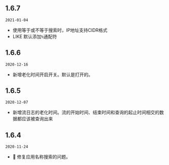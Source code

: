 ## 1.6.7

`2021-01-04`

- 使用等于或不等于搜索时，IP地址支持CIDR格式
- LIKE 默认添加`%`通配符

## 1.6.6

`2020-12-16`

- 新增老化时间开启开关。默认是打开的。

## 1.6.5

`2020-12-07`

- 新增流日志的老化时间。流的开始时间、结束时间和查询的起止时间相交的数据都应该被查询出来

## 1.6.4

`2020-11-24`

- 🐞 修复应用名称搜索的问题。
